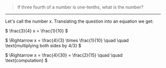 > If three fourth of a number is one-tenths, what is the number?

--------------------------------

Let's call the number $x$. Translating the question into an 
equation we get: 

$
\frac{3}{4} x = \frac{1}{10}
$

$
\Rightarrow x = \frac{4}{3} \times \frac{1}{10} \quad \quad \text{multiplying both sides by 4/3}
$

$
\Rightarrow x = \frac{4}{30} = \frac{2}{15} \quad \quad \text{computation}
$